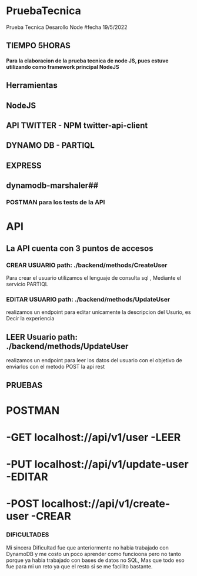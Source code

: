 # PruebaTecnica
Prueba Tecnica Desarollo Node
#fecha 19/5/2022

## TIEMPO 5HORAS
#### Para la elaboracion de la prueba tecnica de node JS, pues estuve utilizando como framework principal NodeJS

## Herramientas
## NodeJS
## API TWITTER - NPM twitter-api-client
## DYNAMO DB - PARTIQL
## EXPRESS
## dynamodb-marshaler##
### POSTMAN para los tests de la API
# API 
## La API cuenta con 3 puntos de accesos 

### CREAR USUARIO  path: ./backend/methods/CreateUser
Para crear el usuario utilizamos el lenguaje de consulta sql , Mediante el servicio PARTIQL 


### EDITAR USUARIO  path: ./backend/methods/UpdateUser
realizamos un endpoint para editar unicamente la descripcion del Usurio, es Decir la experiencia

## LEER Usuario path: ./backend/methods/UpdateUser 
realizamos un endpoint para leer los datos del usuario con el objetivo de enviarlos con el metodo POST la api rest


## PRUEBAS
# POSTMAN
# -GET localhost://api/v1/user  -LEER
# -PUT localhost://api/v1/update-user -EDITAR
# -POST localhost://api/v1/create-user  -CREAR

### DIFICULTADES
Mi sincera Dificultad fue que anteriormente no habia trabajado con DynamoDB y me costo un poco aprender como funcioona pero no tanto porque 
ya habia trabajado con bases de datos no SQL, Mas que todo eso fue para mi un reto ya que el resto si se me facilito bastante.
